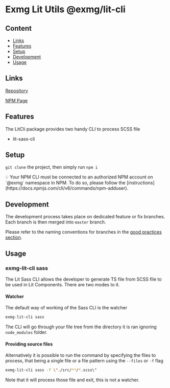 # Exmg Lit Utils @exmg/lit-cli

## Content

- [Links](#links)
- [Features](#features)
- [Setup](#setup)
- [Development](#development)
- [Usage](#usage)

## Links

[Repository](https://bitbucket.org/exmachina/exmg-lit-utils/src/master/packages/lit-cli/)

[NPM Page](https://www.npmjs.com/package/@exmg/lit-cli)

## Features

The LitCli package provides two handy CLI to process SCSS file

- lit-sass-cli

## Setup

`git clone` the project, then simply run `npm i`

<aside>
💡 Your NPM CLI must be connected to an authorized NPM account on `@exmg` namespace in NPM.
To do so, please follow the [instructions](https://docs.npmjs.com/cli/v6/commands/npm-adduser).

</aside>

## Development

The development process takes place on dedicated feature or fix branches.
Each branch is then merged into `master` branch.

Please refer to the naming conventions for branches in the [good practices section](https://www.notion.so/Branching-26261b1bd7f24a29ada41e59414159ac).

## Usage

### exmg-lit-cli sass

The Lit Sass CLI allows the developer to generate TS file from SCSS file to be used in Lit Components.
There are two modes to it.

#### Watcher

The default way of working of the Sass CLI is the watcher

```bash
exmg-lit-cli sass
```

The CLI will go through your file tree from the directory it is ran ignoring `node_modules` folder.

#### Providing source files

Alternatively it is possible to run the command by specifying the files to process, that being a single file or a file pattern using the `--files` or `-f` flag

```bash
exmg-lit-cli sass -f \"./src/**/*.scss\"
```

Note that it will process those file and exit, this is not a watcher.
